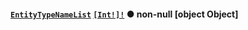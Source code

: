 #### [`EntityTypeNameList`](#) <Bullet /> [`[Int!]!`](docs/graphql/scalars/int) ● <span class="badge badge--secondary">non-null</span> <span class="badge badge--secondary">[object Object]</span>
> 
> 